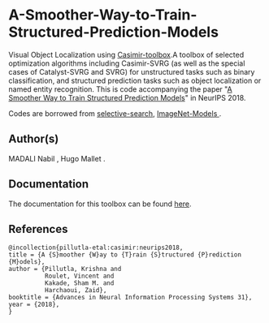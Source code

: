 # A-Smoother-Way-to-Train-Structured-Prediction-Models



Visual Object Localization using  [Casimir-toolbox](https://github.com/krishnap25/casimir).A toolbox of selected optimization algorithms including Casimir-SVRG (as well as the special cases of Catalyst-SVRG and SVRG) for unstructured tasks such as binary classification, and structured prediction tasks such as object localization or named entity recognition. This is code accompanying the paper "[A Smoother Way to Train Structured Prediction Models](https://krishnap25.github.io/papers/2018_neurips_smoother.pdf)" in NeurIPS 2018.

Codes are borrowed from [selective-search](https://github.com/nipunmanral/Object-Detection-using-OpenCV), [ImageNet-Models ](http://dandxy89.github.io/ImageModels/).

## Author(s)

MADALI Nabil , Hugo Mallet .

## Documentation
The documentation for this toolbox can be found [here](https://homes.cs.washington.edu/~pillutla/documentation/casimir/).




## References

```
@incollection{pillutla-etal:casimir:neurips2018,
title = {A {S}moother {W}ay to {T}rain {S}tructured {P}rediction {M}odels},
author = {Pillutla, Krishna and
          Roulet, Vincent and 
          Kakade, Sham M. and
          Harchaoui, Zaid},
booktitle = {Advances in Neural Information Processing Systems 31},
year = {2018},
}
```
